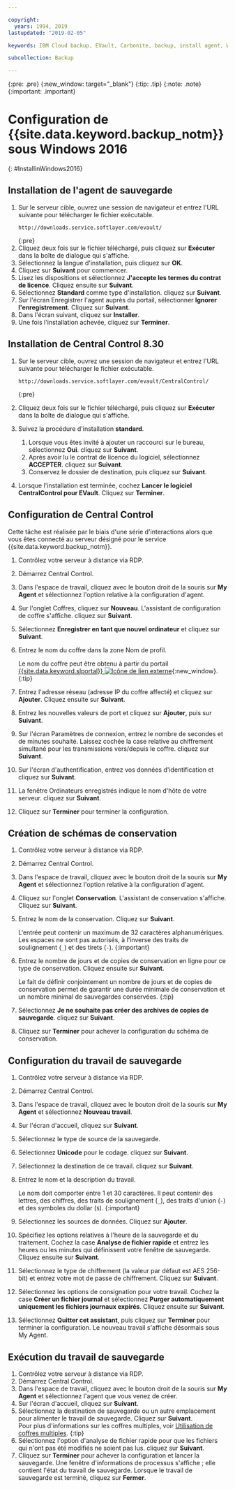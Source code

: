 ```yaml
---

copyright:
  years: 1994, 2019
lastupdated: "2019-02-05"

keywords: IBM Cloud backup, EVault, Carbonite, backup, install agent, Windows

subcollection: Backup

---
```

{:pre: .pre}
{:new_window: target="_blank"}
{:tip: .tip}
{:note: .note}
{:important: .important}

# Configuration de {{site.data.keyword.backup_notm}} sous Windows 2016
{: #InstallinWindows2016}

## Installation de l'agent de sauvegarde

1. Sur le serveur cible, ouvrez une session de navigateur et entrez l'URL suivante pour télécharger le fichier exécutable.
   ```
   http://downloads.service.softlayer.com/evault/
   ```
   {:pre}
2. Cliquez deux fois sur le fichier téléchargé, puis cliquez sur **Exécuter** dans la boîte de dialogue qui s'affiche.
3. Sélectionnez la langue d'installation, puis cliquez sur **OK**.
4. Cliquez sur **Suivant** pour commencer.
5. Lisez les dispositions et sélectionnez **J'accepte les termes du contrat de licence**. Cliquez ensuite sur **Suivant**.
6. Sélectionnez **Standard** comme type d'installation. cliquez sur **Suivant**.
7. Sur l'écran Enregistrer l'agent auprès du portail, sélectionner **Ignorer l'enregistrement**. Cliquez sur **Suivant**.
8. Dans l'écran suivant, cliquez sur **Installer**.
9. Une fois l'installation achevée, cliquez sur **Terminer**.

## Installation de Central Control 8.30

1. Sur le serveur cible, ouvrez une session de navigateur et entrez l'URL suivante pour télécharger le fichier exécutable.

   ```
   http://downloads.service.softlayer.com/evault/CentralControl/
   ```
   {:pre}

2. Cliquez deux fois sur le fichier téléchargé, puis cliquez sur **Exécuter** dans la boîte de dialogue qui s'affiche.
3. Suivez la procédure d'installation **standard**.
   1. Lorsque vous êtes invité à ajouter un raccourci sur le bureau, sélectionnez **Oui**. cliquez sur **Suivant**.
   2. Après avoir lu le contrat de licence du logiciel, sélectionnez **ACCEPTER**. cliquez sur **Suivant**.
   3. Conservez le dossier de destination, puis cliquez sur **Suivant**.
4. Lorsque l'installation est terminée, cochez **Lancer le logiciel CentralControl pour EVault**. Cliquez sur **Terminer**.


## Configuration de Central Control

Cette tâche est réalisée par le biais d'une série d'interactions alors que vous êtes connecté au serveur désigné pour le service {{site.data.keyword.backup_notm}}.

1. Contrôlez votre serveur à distance via RDP.
2. Démarrez Central Control.
3. Dans l'espace de travail, cliquez avec le bouton droit de la souris sur **My Agent** et sélectionnez l'option relative à la configuration d'agent.
4. Sur l'onglet Coffres, cliquez sur **Nouveau**. L'assistant de configuration de coffre s'affiche. cliquez sur **Suivant**.
5. Sélectionnez **Enregistrer en tant que nouvel ordinateur** et cliquez sur **Suivant**.
6. Entrez le nom du coffre dans la zone Nom de profil.

   Le nom du coffre peut être obtenu à partir du portail [{{site.data.keyword.slportal}} ![Icône de lien externe](../../icons/launch-glyph.svg "Icône de lien externe")](https://control.softlayer.com/){:new_window}.
   {:tip}
6. Entrez l'adresse réseau (adresse IP du coffre affecté) et cliquez sur **Ajouter**. Cliquez ensuite sur **Suivant**.
7. Entrez les nouvelles valeurs de port et cliquez sur **Ajouter**, puis sur **Suivant**.
8. Sur l'écran Paramètres de connexion, entrez le nombre de secondes et de minutes souhaité. Laissez cochée la case relative au chiffrement simultané pour les transmissions vers/depuis le coffre. cliquez sur **Suivant**.
9. Sur l'écran d'authentification, entrez vos données d'identification et cliquez sur **Suivant**.
10. La fenêtre Ordinateurs enregistrés indique le nom d'hôte de votre serveur. cliquez sur **Suivant**.
11.	Cliquez sur **Terminer** pour terminer la configuration.


## Création de schémas de conservation

1. Contrôlez votre serveur à distance via RDP.
2. Démarrez Central Control.
3. Dans l'espace de travail, cliquez avec le bouton droit de la souris sur **My Agent** et sélectionnez l'option relative à la configuration d'agent.
4. Cliquez sur l'onglet **Conservation**. L'assistant de conservation s'affiche. Cliquez sur **Suivant**.
5. Entrez le nom de la conservation. Cliquez sur **Suivant**.<br/>

   L'entrée peut contenir un maximum de 32 caractères alphanumériques. Les espaces ne sont pas autorisés, à l'inverse des traits de soulignement (`_`) et des tirets (`-`).
   {:important}
6. Entrez le nombre de jours et de copies de conservation en ligne pour ce type de conservation. Cliquez ensuite sur **Suivant**.<br/>

   Le fait de définir conjointement un nombre de jours et de copies de conservation permet de garantir une durée minimale de conservation et un nombre minimal de sauvegardes conservées.
   {:tip}
7. Sélectionnez **Je ne souhaite pas créer des archives de copies de sauvegarde**. cliquez sur **Suivant**.
8. Cliquez sur **Terminer** pour achever la configuration du schéma de conservation.


## Configuration du travail de sauvegarde

1. Contrôlez votre serveur à distance via RDP.
2. Démarrez Central Control.
3. Dans l'espace de travail, cliquez avec le bouton droit de la souris sur **My Agent** et sélectionnez **Nouveau travail**.
4. Sur l'écran d'accueil, cliquez sur **Suivant**.
5. Sélectionnez le type de source de la sauvegarde.
6. Sélectionnez **Unicode** pour le codage. cliquez sur **Suivant**.
7. Sélectionnez la destination de ce travail. cliquez sur **Suivant**.
8. Entrez le nom et la description du travail.<br/>

   Le nom doit comporter entre 1 et 30 caractères. Il peut contenir des lettres, des chiffres, des traits de soulignement (`_`), des traits d'union (`-`) et des symboles du dollar (`$`).
   {:important}
9. Sélectionnez les sources de données. Cliquez sur **Ajouter**.
10. Spécifiez les options relatives à l'heure de la sauvegarde et du traitement. Cochez la case **Analyse de fichier rapide** et entrez les heures ou les minutes qui définissent votre fenêtre de sauvegarde. Cliquez ensuite sur **Suivant**.
11. Sélectionnez le type de chiffrement (la valeur par défaut est AES 256-bit) et entrez votre mot de passe de chiffrement. Cliquez sur **Suivant**.
12. Sélectionnez les options de consignation pour votre travail. Cochez la case **Créer un fichier journal** et sélectionnez **Purger automatiquement uniquement les fichiers journaux expirés**. Cliquez ensuite sur **Suivant**.
13. Sélectionnez **Quitter cet assistant**, puis cliquez sur **Terminer** pour terminer la configuration. Le nouveau travail s'affiche désormais sous My Agent.


## Exécution du travail de sauvegarde

1. Contrôlez votre serveur à distance via RDP.
2. Démarrez Central Control.
3. Dans l'espace de travail, cliquez avec le bouton droit de la souris sur **My Agent** et sélectionnez l'agent que vous venez de créer.
4. Sur l'écran d'accueil, cliquez sur **Suivant**.
5. Sélectionnez la destination de sauvegarde ou un autre emplacement pour alimenter le travail de sauvegarde. Cliquez sur **Suivant**.<br/>
   Pour plus d'informations sur les coffres multiples, voir [Utilisation de coffres multiples](/docs/infrastructure/Backup?topic=Backup-multivault).
   {:tip}
6. Sélectionnez l'option d'analyse de fichier rapide pour que les fichiers qui n'ont pas été modifiés ne soient pas lus. cliquez sur **Suivant**.
7. Cliquez sur **Terminer** pour achever la configuration et lancer la sauvegarde. Une fenêtre d'informations de processus s'affiche ; elle contient l'état du travail de sauvegarde. Lorsque le travail de sauvegarde est terminé, cliquez sur **Fermer**.
